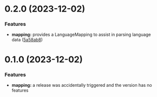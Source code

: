 # 0.2.0 (2023-12-02)


### Features

* **mapping:** provides a LanguageMapping to assist in parsing language data ([5a58ab8](https://github.com/ISO-639/language-code/commit/5a58ab89ff12f4c796f158973b952502cfbddb46))



# 0.1.0 (2023-12-02)


### Features

* **mapping:** a release was accidentally triggered and the version has no features



